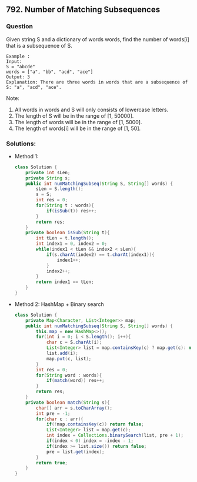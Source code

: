 ## 792. Number of Matching Subsequences

### Question
Given string S and a dictionary of words words, find the number of words[i] that is a subsequence of S.

```
Example :
Input: 
S = "abcde"
words = ["a", "bb", "acd", "ace"]
Output: 3
Explanation: There are three words in words that are a subsequence of S: "a", "acd", "ace".
```

Note:
1. All words in words and S will only consists of lowercase letters.
2. The length of S will be in the range of [1, 50000].
3. The length of words will be in the range of [1, 5000].
4. The length of words[i] will be in the range of [1, 50].

### Solutions:
* Method 1:
    ```Java
    class Solution {
        private int sLen;
        private String s;
        public int numMatchingSubseq(String S, String[] words) {
            sLen = S.length();
            s = S;
            int res = 0;
            for(String t : words){
                if(isSub(t)) res++;
            }
            return res;
        }
        private boolean isSub(String t){
            int tLen = t.length();
            int index1 = 0, index2 = 0;
            while(index1 < tLen && index2 < sLen){
                if(s.charAt(index2) == t.charAt(index1)){
                    index1++;
                }
                index2++;
            }
            return index1 == tLen;
        }
    }
    ```

* Method 2: HashMap + Binary search
	```Java
	class Solution {
		private Map<Character, List<Integer>> map;
		public int numMatchingSubseq(String S, String[] words) {
			this.map = new HashMap<>();
			for(int i = 0; i < S.length(); i++){
				char c = S.charAt(i);
				List<Integer> list = map.containsKey(c) ? map.get(c): new ArrayList<>();
				list.add(i);
				map.put(c, list);
			}
			int res = 0;
			for(String word : words){
				if(match(word)) res++;
			}
			return res;
		}
		private boolean match(String s){
			char[] arr = s.toCharArray();
			int pre = -1;
			for(char c : arr){
				if(!map.containsKey(c)) return false;
				List<Integer> list = map.get(c);
				int index = Collections.binarySearch(list, pre + 1);
				if(index < 0) index = -index - 1;
				if(index >= list.size()) return false;
				pre = list.get(index);
			}
			return true;
		}
	}
	```